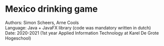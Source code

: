 # Mexico drinking game
Authors: Simon Scheers, Arne Cools  
Language: Java + JavaFX library (code was mandatory written in dutch)  
Date: 2020-2021 (1st year Applied Information Technology at Karel De Grote Hogeschool)  
